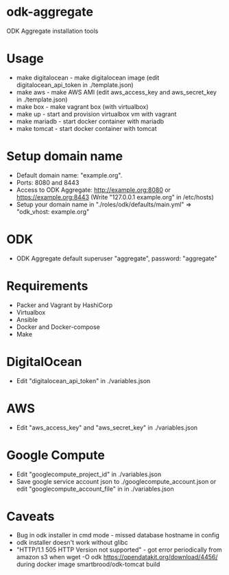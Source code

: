 # odk-aggregate
ODK Aggregate installation tools


# Usage
* make digitalocean  - make digitalocean image (edit digitalocean_api_token in ./template.json)
* make aws           - make AWS AMI (edit aws_access_key and aws_secret_key in ./template.json)
* make box           - make vagrant box (with virtualbox)
* make up            - start and provision virtualbox vm with vagrant 
* make mariadb       - start docker container with mariadb
* make tomcat        - start docker container with tomcat


# Setup domain name
* Default domain name: "example.org".
* Ports: 8080 and 8443
* Access to ODK Aggregate: http://example.org:8080  or https://example.org:8443 (Write "127.0.0.1 example.org" in /etc/hosts) 
* Setup your domain name in "./roles/odk/defaults/main.yml"  => "odk_vhost: example.org"


# ODK
* ODK Aggregate default superuser "aggregate", password: "aggregate"


# Requirements
* Packer and Vagrant by HashiCorp
* Virtualbox
* Ansible
* Docker and Docker-compose
* Make


# DigitalOcean
* Edit "digitalocean_api_token" in ./variables.json


# AWS
* Edit "aws_access_key" and "aws_secret_key" in ./variables.json


# Google Compute
* Edit "googlecompute_project_id" in ./variables.json
* Save google service account json to ./googlecompute_account.json or edit "googlecompute_account_file" in in ./variables.json


# Caveats
* Bug in odk installer in cmd mode - missed database hostname in config
* odk installer doesn't work without glibc
* "HTTP/1.1 505 HTTP Version not supported" - got error periodically from amazon s3 when wget -O odk https://opendatakit.org/download/4456/ during docker image smartbrood/odk-tomcat build


